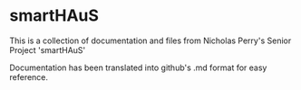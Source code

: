 # smartHAuS

This is a collection of documentation and files from Nicholas Perry's Senior Project 'smartHAuS' 

Documentation has been translated into github's .md format for easy reference.

